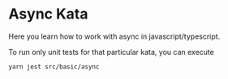 Async Kata
============

Here you learn how to work with async in javascript/typescript.

To run only unit tests for that particular kata, you can execute

```bash
yarn jest src/basic/async
```
